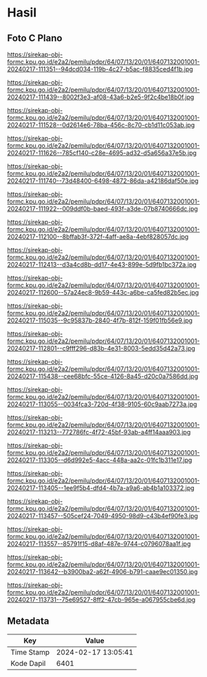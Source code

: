 # Hasil

## Foto C Plano

https://sirekap-obj-formc.kpu.go.id/e2a2/pemilu/pdpr/64/07/13/20/01/6407132001001-20240217-111351--94dcd034-119b-4c27-b5ac-f8835ced4f1b.jpg

https://sirekap-obj-formc.kpu.go.id/e2a2/pemilu/pdpr/64/07/13/20/01/6407132001001-20240217-111439--8002f3e3-af08-43a6-b2e5-9f2c4be18b0f.jpg

https://sirekap-obj-formc.kpu.go.id/e2a2/pemilu/pdpr/64/07/13/20/01/6407132001001-20240217-111528--0d2614e6-78ba-456c-8c70-cb1d11c053ab.jpg

https://sirekap-obj-formc.kpu.go.id/e2a2/pemilu/pdpr/64/07/13/20/01/6407132001001-20240217-111626--785cf140-c28e-4695-ad32-d5a656a37e5b.jpg

https://sirekap-obj-formc.kpu.go.id/e2a2/pemilu/pdpr/64/07/13/20/01/6407132001001-20240217-111740--73d48400-6498-4872-86da-a42186daf50e.jpg

https://sirekap-obj-formc.kpu.go.id/e2a2/pemilu/pdpr/64/07/13/20/01/6407132001001-20240217-111922--009ddf0b-baed-493f-a3de-07b8740666dc.jpg

https://sirekap-obj-formc.kpu.go.id/e2a2/pemilu/pdpr/64/07/13/20/01/6407132001001-20240217-112100--8bffab3f-372f-4aff-ae8a-4ebf828057dc.jpg

https://sirekap-obj-formc.kpu.go.id/e2a2/pemilu/pdpr/64/07/13/20/01/6407132001001-20240217-112413--d3a4cd8b-dd17-4e43-899e-5d9fb1bc372a.jpg

https://sirekap-obj-formc.kpu.go.id/e2a2/pemilu/pdpr/64/07/13/20/01/6407132001001-20240217-112600--57a24ec8-9b59-443c-a6be-ca5fed82b5ec.jpg

https://sirekap-obj-formc.kpu.go.id/e2a2/pemilu/pdpr/64/07/13/20/01/6407132001001-20240217-115035--9c95837b-2840-4f7b-812f-159f01fb56e9.jpg

https://sirekap-obj-formc.kpu.go.id/e2a2/pemilu/pdpr/64/07/13/20/01/6407132001001-20240217-112801--c9fff296-d83b-4e31-8003-5edd35d42a73.jpg

https://sirekap-obj-formc.kpu.go.id/e2a2/pemilu/pdpr/64/07/13/20/01/6407132001001-20240217-115438--cee68bfc-55ce-4126-8a45-d20c0a7586dd.jpg

https://sirekap-obj-formc.kpu.go.id/e2a2/pemilu/pdpr/64/07/13/20/01/6407132001001-20240217-113055--0034fca3-720d-4f38-9105-60c9aab7273a.jpg

https://sirekap-obj-formc.kpu.go.id/e2a2/pemilu/pdpr/64/07/13/20/01/6407132001001-20240217-113213--772786fc-4f72-45bf-93ab-a4ff14aaa903.jpg

https://sirekap-obj-formc.kpu.go.id/e2a2/pemilu/pdpr/64/07/13/20/01/6407132001001-20240217-113305--d6d992e5-4acc-448a-aa2c-01fc1b311e17.jpg

https://sirekap-obj-formc.kpu.go.id/e2a2/pemilu/pdpr/64/07/13/20/01/6407132001001-20240217-113405--1ee9f5b4-dfd4-4b7a-a9a6-ab4b1a103372.jpg

https://sirekap-obj-formc.kpu.go.id/e2a2/pemilu/pdpr/64/07/13/20/01/6407132001001-20240217-113457--505cef24-7049-4950-98d9-c43b4ef90fe3.jpg

https://sirekap-obj-formc.kpu.go.id/e2a2/pemilu/pdpr/64/07/13/20/01/6407132001001-20240217-113557--85791f15-d8af-487e-9744-c0796078aa1f.jpg

https://sirekap-obj-formc.kpu.go.id/e2a2/pemilu/pdpr/64/07/13/20/01/6407132001001-20240217-113642--b3900ba2-a62f-4906-b791-caae9ec01350.jpg

https://sirekap-obj-formc.kpu.go.id/e2a2/pemilu/pdpr/64/07/13/20/01/6407132001001-20240217-113731--75e69527-8ff2-47cb-965e-a067955cbe6d.jpg


## Metadata

| Key        | Value               |
| ---------- | ------------------- |
| Time Stamp | 2024-02-17 13:05:41 |
| Kode Dapil | 6401                |



